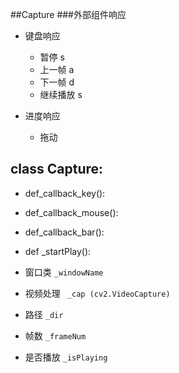 
##Capture
###外部组件响应
+ 键盘响应
    + 暂停      s
    + 上一帧    a
    + 下一帧    d
    + 继续播放   s

+ 进度响应
    + 拖动



## class Capture:
+ def_callback_key():
+ def_callback_mouse():
+ def_callback_bar():
+ def _startPlay():

+ 窗口类
  `_windowName`
+ 视频处理
` _cap (cv2.VideoCapture)`
+ 路径
`_dir`
+ 帧数
`_frameNum`
+ 是否播放
`_isPlaying`


